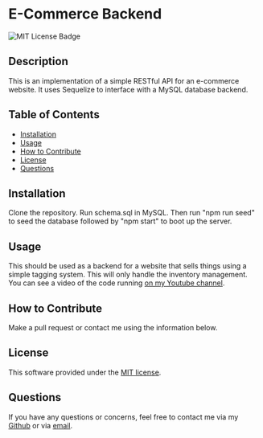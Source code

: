 # E-Commerce Backend

  ![MIT License Badge](https://img.shields.io/badge/License-MIT-blue)

  ## Description

  This is an implementation of a simple RESTful API for an e-commerce website.  It uses Sequelize to interface with a MySQL database backend.

  ## Table of Contents

  - [Installation](#installation)
  - [Usage](#usage)
  - [How to Contribute](#how-to-contribute)
  - [License](#license)
  - [Questions](#questions)

  ## Installation

  Clone the repository.  Run schema.sql in MySQL.  Then run "npm run seed" to seed the database followed by "npm start" to boot up the server.

  ## Usage

  This should be used as a backend for a website that sells things using a simple tagging system.  This will only handle the inventory management.  You can see a video of the code running [on my Youtube channel](https://youtu.be/YN5yYEejYXQ).

  ## How to Contribute

  Make a pull request or contact me using the information below.

  ## License

  This software provided under the [MIT license](LICENSE.txt).
  

  ## Questions

  If you have any questions or concerns, feel free to contact me via my [Github](https://github.com/zk229) or via [email](mailto:zkirsche229@gmail.com).
